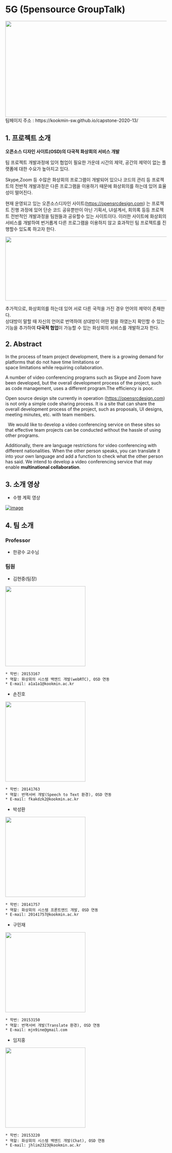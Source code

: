 # 5G (5pensource GroupTalk)
  <img height="300" width="600" src="./Image/5G.jpg">
  팀페이지 주소 : https://kookmin-sw.github.io/capstone-2020-13/
  
  
## 1. 프로젝트 소개 
**오픈소스 디자인 사이트(OSD)의 다국적 화상회의 서비스 개발**


  팀 프로젝트 개발과정에 있어 협업이 필요한 가운데 시간의 제약, 공간의 제약이 없는 플랫폼에 대한 수요가 높아지고 있다.
  
  
  Skype,Zoom 등 수많은 화상회의 프로그램이 개발되어 있으나 코드의 관리 등 프로젝트의 전반적 개발과정은 다른 프로그램을 이용하기 때문에 화상회의를 하는데 있어
  효율성이 떨어진다.
  
  
  현재 운영되고 있는 오픈소스디자인 사이트(https://opensrcdesign.com)
  는 프로젝트 진행 과정에 있어 단순 코드 공유뿐만이 아닌
  기획서, UI설계서, 회의록 등등 프로젝트 전반적인 개발과정을 팀원들과 공유할수 있는 사이트이다.
  이러한 사이트에 화상회의 서비스를 개발하여 번거롭게 다른 프로그램을 이용하지 않고 효과적인 팀 프로젝트를 진행할수 있도록 하고자 한다.
  
  <img height="200" width="900" src="./Image/opensrc.jpg">

  추가적으로, 화상회의를 하는데 있어 서로 다른 국적을 가진 경우 언어의 제약이 존재한다.<br>
  상대방이 말할 때 자신의 언어로 번역하여 상대방이 어떤 말을 하였는지 확인할 수 있는 기능을 추가하여
  **다국적 협업**이 가능할 수 있는 화상회의 서비스를 개발하고자 한다.


## 2. Abstract
  In the process of team project development, there is a growing demand for platforms that do not have time limitations or         
  space limitations while requiring collaboration.
  
  A number of video conferencing programs such as Skype and Zoom have been developed, but the overall development process of the project, such as code management, uses a different program.The efficiency is poor.
  
  
   Open source design site currently in operation (https://opensrcdesign.com) is not only a simple code sharing process. It is a site that can share the overall development process of the project, such as proposals, UI designs, meeting minutes, etc. with team members.
   
   
  We would like to develop a video conferencing service on these sites so that effective team projects can be conducted without the hassle of using other programs.   
   
   Additionally, there are language restrictions for video conferencing with different nationalities. When the other person speaks, you can translate it into your own language and add a function to check what the other person has said. We intend to develop a video conferencing service that may enable **multinational collaboration**.
   
   




## 3. 소개 영상
  
  - 수행 계획  영상 
  
  [![image](./Image/first.jpg)](https://www.youtube.com/watch?v=43OHHyTTemA)


## 4. 팀 소개

### Professor
  - 한광수 교수님 

### 팀원


- 김현중(팀장)

<img src="./Image/hyunjoong.jpg" height=250></img>
 
 ```
 * 학번: 20153167
 * 역할: 화상회의 시스템 백엔드 개발(webRTC), OSD 연동
 * E-mail: a1a1a1@kookmin.ac.kr
 ```

- 손진호 
 
<img src="./Image/jinho.jpg" height=250></img>
 
  ```
 * 학번: 20141763 
 * 역할: 번역서버 개발(Speech to Text 환경), OSD 연동
 * E-mail: fkakdzk2@kookmin.ac.kr 
 ```

- 박성환 
 
<img src="./Image/sunghwan.jpg" height=250></img>
 
  ```
 * 학번: 20141757
 * 역할: 화상회의 시스템 프론트엔드 개발, OSD 연동
 * E-mail: 20141757@kookmin.ac.kr
 ```

- 구민재  
 
<img src="./Image/minjae.jpg" height=250></img>
 
  ```
 * 학번: 20153150
 * 역할: 번역서버 개발(Translate 환경), OSD 연동  
 * E-mail: mjn9ine@gmail.com
 ```

 - 임지홍  
 
<img src="./Image/jihong.jpg" height=250></img>
 
  ```
 * 학번: 20153220 
 * 역할: 화상회의 시스템 백엔드 개발(Chat), OSD 연동  
 * E-mail: jhlim2323@kookmin.ac.kr 
 ```
 
 


